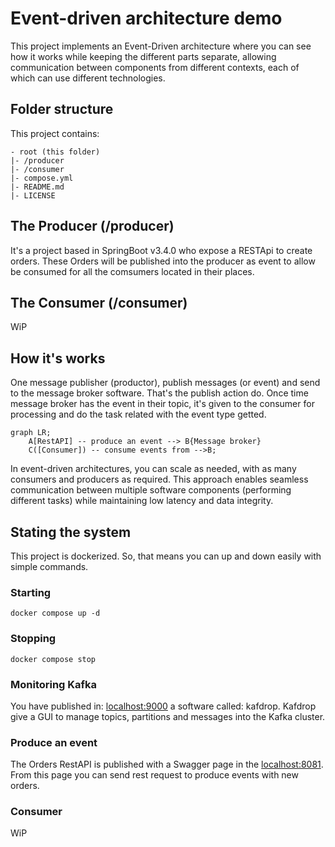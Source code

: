 # Event-driven architecture demo

This project implements an Event-Driven architecture where you can see how it works while keeping the different parts separate, allowing communication between components from different contexts, each of which can use different technologies.

## Folder structure
This project contains:

    - root (this folder)
    |- /producer
    |- /consumer
    |- compose.yml
    |- README.md
    |- LICENSE

## The Producer (/producer)

It's a project based in SpringBoot v3.4.0 who expose a RESTApi to create orders. These Orders will be published into the producer as event to allow be consumed for all the comsumers located in their places.

## The Consumer (/consumer)

WiP

## How it's works
One message publisher (productor), publish messages (or event) and send to the message broker software. That's the publish action do. Once time message broker has the event in their topic, it's given to the consumer for processing and do the task related with the event type getted.

```mermaid
graph LR;
    A[RestAPI] -- produce an event --> B{Message broker}
    C([Consumer]) -- consume events from -->B;
```
In event-driven architectures, you can scale as needed, with as many consumers and producers as required. This approach enables seamless communication between multiple software components (performing different tasks) while maintaining low latency and data integrity.

## Stating the system

This project is dockerized. So, that means you can up and down easily with simple commands.

### Starting
```shell
docker compose up -d
```

### Stopping
```shell
docker compose stop
```

### Monitoring Kafka

You have published in: [localhost:9000](http://localhost:9000) a software called: kafdrop. Kafdrop give a GUI to manage topics, partitions and messages into the Kafka cluster.

### Produce an event

The Orders RestAPI is published with a Swagger page in the [localhost:8081](http://localhost:8081/swagger-ui/index.html). From this page you can send rest request to produce events with new orders.

### Consumer

WiP
